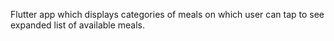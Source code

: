 Flutter app which displays categories of meals on which user can tap to see expanded list of available meals.
